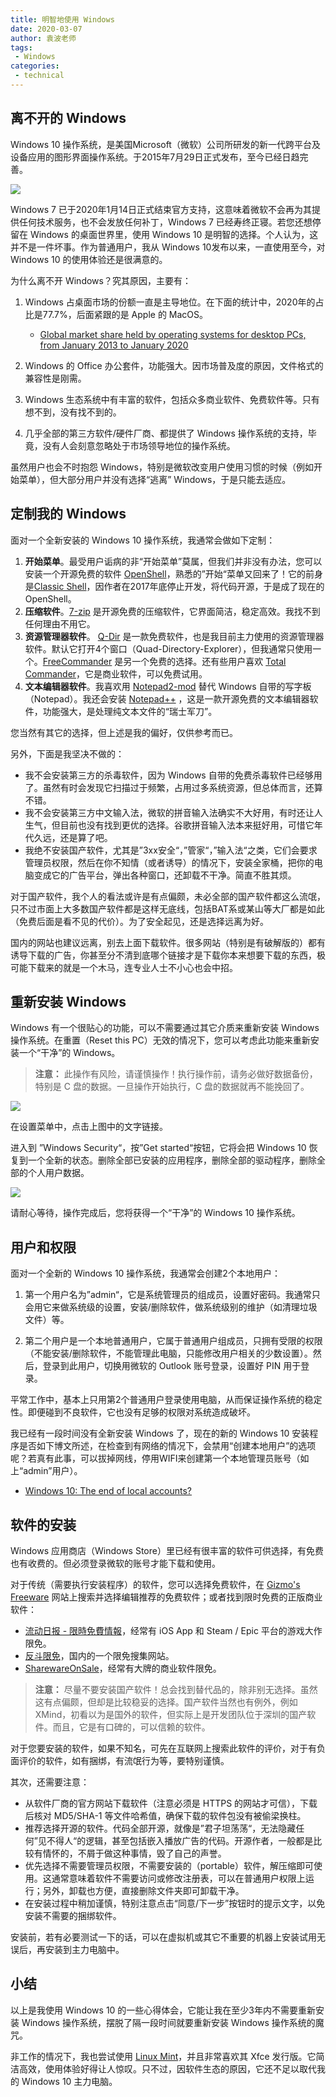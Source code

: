 ```yaml
---
title: 明智地使用 Windows
date: 2020-03-07
author: 袁波老师
tags:
 - Windows
categories:
 - technical
---
```




## 离不开的 Windows 

Windows 10 操作系统，是美国Microsoft（微软）公司所研发的新一代跨平台及设备应用的图形界面操作系统。于2015年7月29日正式发布，至今已经日趋完善。

![](asset/20200307/windows10.jpg)

Windows 7 已于2020年1月14日正式结束官方支持，这意味着微软不会再为其提供任何技术服务，也不会发放任何补丁，Windows 7 已经寿终正寝。若您还想停留在 Windows 的桌面世界里，使用 Windows 10 是明智的选择。个人认为，这并不是一件坏事。作为普通用户，我从 Windows 10发布以来，一直使用至今，对 Windows 10 的使用体验还是很满意的。

为什么离不开 Windows？究其原因，主要有：

1. Windows 占桌面市场的份额一直是主导地位。在下面的统计中，2020年的占比是77.7%，后面紧跟的是 Apple 的 MacOS。
   * [Global market share held by operating systems for desktop PCs, from January 2013 to January 2020](https://www.statista.com/statistics/218089/global-market-share-of-windows-7/)

2. Windows 的 Office 办公套件，功能强大。因市场普及度的原因，文件格式的兼容性是刚需。
3. Windows 生态系统中有丰富的软件，包括众多商业软件、免费软件等。只有想不到，没有找不到的。
4. 几乎全部的第三方软件/硬件厂商、都提供了 Windows 操作系统的支持，毕竟，没有人会刻意忽略处于市场领导地位的操作系统。

虽然用户也会不时抱怨 Windows，特别是微软改变用户使用习惯的时候（例如开始菜单），但大部分用户并没有选择“逃离” Windows，于是只能去适应。




## 定制我的 Windows

面对一个全新安装的 Windows 10 操作系统，我通常会做如下定制：

1. **开始菜单**。最受用户诟病的非“开始菜单”莫属，但我们并非没有办法，您可以安装一个开源免费的软件 [OpenShell](https://open-shell.github.io/Open-Shell-Menu/)，熟悉的”开始“菜单又回来了！它的前身是[Classic Shell](http://www.classicshell.net/)，因作者在2017年底停止开发，将代码开源，于是成了现在的OpenShell。
2. **压缩软件**。[7-zip](https://www.7-zip.org/) 是开源免费的压缩软件，它界面简洁，稳定高效。我找不到任何理由不用它。
3. **资源管理器软件**。 [Q-Dir](http://www.softwareok.com/?seite=Freeware/Q-Dir) 是一款免费软件，也是我目前主力使用的资源管理器软件。默认它打开4个窗口（Quad-Directory-Explorer），但我通常只使用一个。[FreeCommander](https://freecommander.com) 是另一个免费的选择。还有些用户喜欢 [Total Commander](https://www.ghisler.com)，它是商业软件，可以免费试用。
4. **文本编辑器软件**。我喜欢用 [Notepad2-mod](https://xhmikosr.github.io/notepad2-mod/) 替代 Windows 自带的写字板（Notepad）。我还会安装 [Notepad++](https://notepad-plus-plus.org/) ，这是一款开源免费的文本编辑器软件，功能强大，是处理纯文本文件的“瑞士军刀”。

您当然有其它的选择，但上述是我的偏好，仅供参考而已。

另外，下面是我坚决不做的：

- 我不会安装第三方的杀毒软件，因为 Windows 自带的免费杀毒软件已经够用了。虽然有时会发现它扫描过于频繁，占用过多系统资源，但总体而言，还算不错。
- 我不会安装第三方中文输入法，微软的拼音输入法确实不大好用，有时还让人生气，但目前也没有找到更优的选择。谷歌拼音输入法本来挺好用，可惜它年代久远，还是算了吧。
- 我绝不安装国产软件，尤其是”3xx安全“，”管家“，”输入法“之类，它们会要求管理员权限，然后在你不知情（或者诱导）的情况下，安装全家桶，把你的电脑变成它的广告平台，弹出各种窗口，还卸载不干净。简直不胜其烦。

对于国产软件，我个人的看法或许是有点偏颇，未必全部的国产软件都这么流氓，只不过市面上大多数国产软件都是这样无底线，包括BAT系或某山等大厂都是如此（免费后面是看不见的代价）。为了安全起见，还是选择远离为好。

国内的网站也建议远离，别去上面下载软件。很多网站（特别是有破解版的）都有诱导下载的广告，你甚至分不清到底哪个链接才是下载你本来想要下载的东西，极可能下载来的就是一个木马，连专业人士不小心也会中招。




## 重新安装 Windows

Windows 有一个很贴心的功能，可以不需要通过其它介质来重新安装 Windows 操作系统。在重置（Reset this PC）无效的情况下，您可以考虑此功能来重新安装一个“干净”的 Windows。

> **注意：** 此操作有风险，请谨慎操作！执行操作前，请务必做好数据备份，特别是 C 盘的数据。一旦操作开始执行，C 盘的数据就再不能挽回了。

![](asset/20200307/Setting_More_recovery_options.png)

在设置菜单中，点击上图中的文字链接。

进入到 ”Windows Security“，按”Get started“按钮，它将会把 Windows 10 恢复到一个全新的状态。删除全部已安装的应用程序，删除全部的驱动程序，删除全部的个人用户数据。

![](asset/20200307/Windows_Security_Reset_PC.png)

请耐心等待，操作完成后，您将获得一个“干净”的 Windows 10 操作系统。



## 用户和权限

面对一个全新的 Windows 10 操作系统，我通常会创建2个本地用户：

1. 第一个用户名为”admin“，它是系统管理员的组成员，设置好密码。我通常只会用它来做系统级的设置，安装/删除软件，做系统级别的维护（如清理垃圾文件）等。

2. 第二个用户是一个本地普通用户，它属于普通用户组成员，只拥有受限的权限（不能安装/删除软件，不能管理此电脑，只能修改用户相关的少数设置）。然后，登录到此用户，切换用微软的 Outlook 账号登录，设置好 PIN 用于登录。

平常工作中，基本上只用第2个普通用户登录使用电脑，从而保证操作系统的稳定性。即便碰到不良软件，它也没有足够的权限对系统造成破坏。



我已经有一段时间没有全新安装 Windows 了，现在的新的 Windows 10 安装程序是否如下博文所述，在检查到有网络的情况下，会禁用“创建本地用户”的选项呢？若真有此事，可以拔掉网线，停用WIFI来创建第一个本地管理员账号（如上“admin”用户）。

* [Windows 10: The end of local accounts?](https://blog.ashampoo.com/en/2020-03-03/windows-10-the-end-of-local-accounts?utm_source=ashampoo&utm_medium=automail&utm_content=windows-10-the-end-of-local-accounts&utm_campaign=blog)



## 软件的安装

Windows 应用商店（Windows Store）里已经有很丰富的软件可供选择，有免费也有收费的。但必须登录微软的账号才能下载和使用。

对于传统（需要执行安装程序）的软件，您可以选择免费软件，在 [Gizmo's Freeware](https://www.techsupportalert.com/) 网站上搜索并选择编辑推荐的免费软件；或者找到限时免费的正版商业软件：
* [流动日报 - 限時免費情報](https://www.newmobilelife.com/category/%e9%99%90%e6%99%82%e5%85%8d%e8%b2%bb%e6%83%85%e5%a0%b1/)，经常有 iOS App 和 Steam / Epic 平台的游戏大作限免。
* [反斗限免](http://free.apprcn.com/)，国内的一个限免搜集网站。
* [SharewareOnSale](https://sharewareonsale.com/)，经常有大牌的商业软件限免。



> **注意：**  尽量不要安装国产软件！总会找到替代品的，除非别无选择。虽然这有点偏颇，但却是比较稳妥的选择。国产软件当然也有例外，例如 XMind，初看以为是国外的软件，但实际上是开发团队位于深圳的国产软件。而且，它是有口碑的，可以信赖的软件。



对于您要安装的软件，如果不知名，可先在互联网上搜索此软件的评价，对于有负面评价的软件，如有捆绑，有流氓行为等，要特别谨慎。

其次，还需要注意：

* 从软件厂商的官方网站下载软件（注意必须是 HTTPS 的网站才可信），下载后核对 MD5/SHA-1 等文件哈希值，确保下载的软件包没有被偷梁换柱。
* 推荐选择开源的软件。代码全部开源，就像是”君子坦荡荡“，无法隐藏任何”见不得人“的逻辑，甚至包括嵌入播放广告的代码。开源作者，一般都是比较有情怀的，不屑于做这种事情，毁了自己的声誉。
* 优先选择不需要管理员权限，不需要安装的（portable）软件，解压缩即可使用。这通常意味着软件不需要访问或修改注册表，可以在普通用户权限上运行；另外，卸载也方便，直接删除文件夹即可卸载干净。
* 在安装过程中稍加谨慎，特别注意点击“同意/下一步”按钮时的提示文字，以免安装不需要的捆绑软件。

安装前，若有必要测试一下的话，可以在虚拟机或其它不重要的机器上安装试用无误后，再安装到主力电脑中。



## 小结

以上是我使用 Windows 10 的一些心得体会，它能让我在至少3年内不需要重新安装 Windows 操作系统，摆脱了隔一段时间就要重新安装 Windows 操作系统的魔咒。

非工作的情况下，我也尝试使用 [Linux Mint](https://linuxmint.com)，并且非常喜欢其 Xfce 发行版。它简洁高效，使用体验好得让人惊叹。只不过，因软件生态的原因，它还不足以取代我的 Windows 10 主力电脑。

